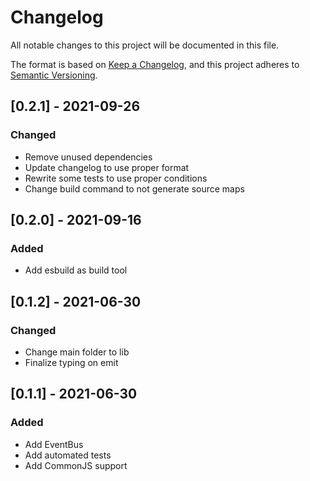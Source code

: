 # Changelog
All notable changes to this project will be documented in this file.

The format is based on [Keep a Changelog](https://keepachangelog.com/en/1.0.0/),
and this project adheres to [Semantic Versioning](https://semver.org/spec/v2.0.0.html).

## [0.2.1] - 2021-09-26
### Changed
- Remove unused dependencies
- Update changelog to use proper format
- Rewrite some tests to use proper conditions
- Change build command to not generate source maps
## [0.2.0] - 2021-09-16
### Added
- Add esbuild as build tool

## [0.1.2] - 2021-06-30
### Changed
- Change main folder to lib
- Finalize typing on emit

## [0.1.1] - 2021-06-30
### Added
- Add EventBus
- Add automated tests
- Add CommonJS support